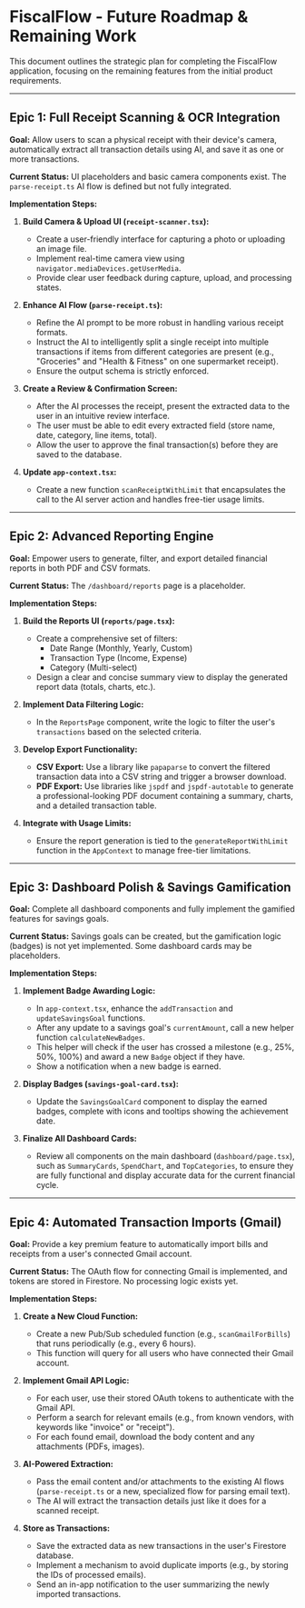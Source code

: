 # FiscalFlow - Future Roadmap & Remaining Work

This document outlines the strategic plan for completing the FiscalFlow application, focusing on the remaining features from the initial product requirements.

---

##  Epic 1: Full Receipt Scanning & OCR Integration

**Goal:** Allow users to scan a physical receipt with their device's camera, automatically extract all transaction details using AI, and save it as one or more transactions.

**Current Status:** UI placeholders and basic camera components exist. The `parse-receipt.ts` AI flow is defined but not fully integrated.

**Implementation Steps:**

1.  **Build Camera & Upload UI (`receipt-scanner.tsx`):**
    *   Create a user-friendly interface for capturing a photo or uploading an image file.
    *   Implement real-time camera view using `navigator.mediaDevices.getUserMedia`.
    *   Provide clear user feedback during capture, upload, and processing states.

2.  **Enhance AI Flow (`parse-receipt.ts`):**
    *   Refine the AI prompt to be more robust in handling various receipt formats.
    *   Instruct the AI to intelligently split a single receipt into multiple transactions if items from different categories are present (e.g., "Groceries" and "Health & Fitness" on one supermarket receipt).
    *   Ensure the output schema is strictly enforced.

3.  **Create a Review & Confirmation Screen:**
    *   After the AI processes the receipt, present the extracted data to the user in an intuitive review interface.
    *   The user must be able to edit every extracted field (store name, date, category, line items, total).
    *   Allow the user to approve the final transaction(s) before they are saved to the database.

4.  **Update `app-context.tsx`:**
    *   Create a new function `scanReceiptWithLimit` that encapsulates the call to the AI server action and handles free-tier usage limits.

---

## Epic 2: Advanced Reporting Engine

**Goal:** Empower users to generate, filter, and export detailed financial reports in both PDF and CSV formats.

**Current Status:** The `/dashboard/reports` page is a placeholder.

**Implementation Steps:**

1.  **Build the Reports UI (`reports/page.tsx`):**
    *   Create a comprehensive set of filters:
        *   Date Range (Monthly, Yearly, Custom)
        *   Transaction Type (Income, Expense)
        *   Category (Multi-select)
    *   Design a clear and concise summary view to display the generated report data (totals, charts, etc.).

2.  **Implement Data Filtering Logic:**
    *   In the `ReportsPage` component, write the logic to filter the user's `transactions` based on the selected criteria.

3.  **Develop Export Functionality:**
    *   **CSV Export:** Use a library like `papaparse` to convert the filtered transaction data into a CSV string and trigger a browser download.
    *   **PDF Export:** Use libraries like `jspdf` and `jspdf-autotable` to generate a professional-looking PDF document containing a summary, charts, and a detailed transaction table.

4.  **Integrate with Usage Limits:**
    *   Ensure the report generation is tied to the `generateReportWithLimit` function in the `AppContext` to manage free-tier limitations.

---

## Epic 3: Dashboard Polish & Savings Gamification

**Goal:** Complete all dashboard components and fully implement the gamified features for savings goals.

**Current Status:** Savings goals can be created, but the gamification logic (badges) is not yet implemented. Some dashboard cards may be placeholders.

**Implementation Steps:**

1.  **Implement Badge Awarding Logic:**
    *   In `app-context.tsx`, enhance the `addTransaction` and `updateSavingsGoal` functions.
    *   After any update to a savings goal's `currentAmount`, call a new helper function `calculateNewBadges`.
    *   This helper will check if the user has crossed a milestone (e.g., 25%, 50%, 100%) and award a new `Badge` object if they have.
    *   Show a notification when a new badge is earned.

2.  **Display Badges (`savings-goal-card.tsx`):**
    *   Update the `SavingsGoalCard` component to display the earned badges, complete with icons and tooltips showing the achievement date.

3.  **Finalize All Dashboard Cards:**
    *   Review all components on the main dashboard (`dashboard/page.tsx`), such as `SummaryCards`, `SpendChart`, and `TopCategories`, to ensure they are fully functional and display accurate data for the current financial cycle.

---

## Epic 4: Automated Transaction Imports (Gmail)

**Goal:** Provide a key premium feature to automatically import bills and receipts from a user's connected Gmail account.

**Current Status:** The OAuth flow for connecting Gmail is implemented, and tokens are stored in Firestore. No processing logic exists yet.

**Implementation Steps:**

1.  **Create a New Cloud Function:**
    *   Create a new Pub/Sub scheduled function (e.g., `scanGmailForBills`) that runs periodically (e.g., every 6 hours).
    *   This function will query for all users who have connected their Gmail account.

2.  **Implement Gmail API Logic:**
    *   For each user, use their stored OAuth tokens to authenticate with the Gmail API.
    *   Perform a search for relevant emails (e.g., from known vendors, with keywords like "invoice" or "receipt").
    *   For each found email, download the body content and any attachments (PDFs, images).

3.  **AI-Powered Extraction:**
    *   Pass the email content and/or attachments to the existing AI flows (`parse-receipt.ts` or a new, specialized flow for parsing email text).
    *   The AI will extract the transaction details just like it does for a scanned receipt.

4.  **Store as Transactions:**
    *   Save the extracted data as new transactions in the user's Firestore database.
    *   Implement a mechanism to avoid duplicate imports (e.g., by storing the IDs of processed emails).
    *   Send an in-app notification to the user summarizing the newly imported transactions.